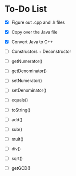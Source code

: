 # To-Do List

- [X] Figure out .cpp and .h files
- [X] Copy over the Java file
- [X] Convert Java to C++

- [ ] Constructors + Deconstructor
- [ ] getNumerator()
- [ ] getDenominator()
- [ ] setNumerator()
- [ ] setDenominator()
- [ ] equals()
- [ ] toString()
- [ ] add()
- [ ] sub()
- [ ] mult()
- [ ] div()
- [ ] sqrt()
- [ ] getGCD()